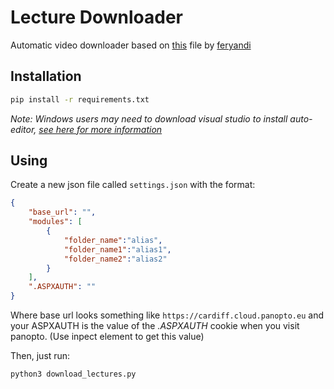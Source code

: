 # Lecture Downloader
Automatic video downloader based on [this](https://gist.github.com/feryandi/3a9fd566247d936e0e4b86f0da3e19d8) file by [
feryandi](https://gist.github.com/feryandi)
## Installation
``` bash
pip install -r requirements.txt
```
*Note: Windows users may need to download visual studio to install auto-editor, [see here for more information](https://github.com/WyattBlue/auto-editor/blob/master/articles/installing.md#installing-auto-editor)*
## Using
Create a new json file called `settings.json` with the format:
``` json
{
    "base_url": "",
    "modules": [
        {
            "folder_name":"alias",
            "folder_name1":"alias1",
            "folder_name2":"alias2"
        }
    ],
    ".ASPXAUTH": ""
}
```
Where base url looks something like `https://cardiff.cloud.panopto.eu` and your ASPXAUTH is the value of the *.ASPXAUTH* cookie when you visit panopto. (Use inpect element to get this value)

Then, just run:
```
python3 download_lectures.py
```
